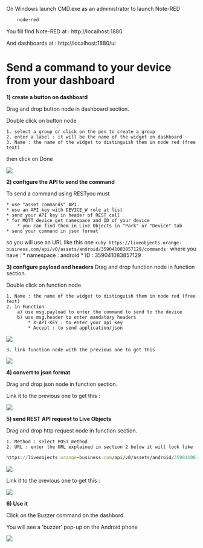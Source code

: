 On Windows launch CMD.exe as an administrator to launch Note-RED

```ruby
    node-red
```

You fill find Note-RED at : http://localhost:1880

And dashboards at : http://localhost:1880/ui

# Send a command to your device from your dashboard #

**1) create a button on dashboard**

Drag and drop button node in dashboard section.

Double click on button node 

	1. select a group or click on the pen to create a group
	2. enter a label : it will be the name of the widget on dashboard
	3. Name : the name of the widget to distinguish them in node red (free text)
then click on Done

![](img/configurebutton.png)

**2) configure the API to send the command**

To send a command using RESTyou must
	
	* use "asset commands" API. 
	* use an API key with DEVICE_W role at list
	* send your API key in header of REST call
	* for MQTT device get namespace and ID of your device 
		* you can find them in Live Objects in "Park" or "Device" tab
	* send your command in json format

so you will use an URL like this one
	```ruby
	https://liveobjects.orange-business.com/api/v0/assets/android/359041083857129/commands
	```
	where you have :
		* namespace : android
		* ID : 359041083857129
		
**3) configure payload and headers**
Drag and drop function node in function section.

Double click on function node 

	1. Name : the name of the widget to distinguish them in node red (free text) 
	2. in Function 
		a) use msg.payload to enter the command to send to the device
		b) use msg.header to enter mandatory headers
			* X-API-KEY : to enter your api key 
			* Accept : to send application/json
	
![](img/headerpayload.png)

	3. link function node with the previous one to get this

![](img/flowfunctionbutton.png)

**4) convert to json format**	

Drag and drop json node in function section.

Link it to the previous one to get this :

![](img/flowjsonfunctionbutton.png)

**5) send REST API request to Live Objects**	

Drag and drop http request node in function section.

	1. Method : select POST method
	2. URL : enter the URL explained in section 2 below it will look like 
	
```ruby
https://liveobjects.orange-business.com/api/v0/assets/android/359041083857129/commands
```

![](img/confighttprequest.png)

Link it to the previous one to get this :

![](img/commandflow.png)

**6) Use it**

Click on the Buzzer command on the dashbord.

You will see a 'buzzer' pop-up on the Android phone 

![](img/androidbuzzer.jpg)
